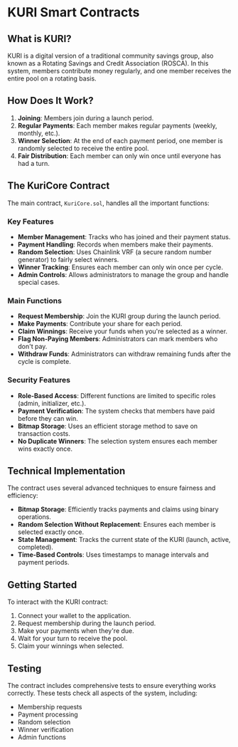 # KURI Smart Contracts

## What is KURI?

KURI is a digital version of a traditional community savings group, also known as a Rotating Savings and Credit Association (ROSCA). In this system, members contribute money regularly, and one member receives the entire pool on a rotating basis.

## How Does It Work?

1. **Joining**: Members join during a launch period.
2. **Regular Payments**: Each member makes regular payments (weekly, monthly, etc.).
3. **Winner Selection**: At the end of each payment period, one member is randomly selected to receive the entire pool.
4. **Fair Distribution**: Each member can only win once until everyone has had a turn.

## The KuriCore Contract

The main contract, `KuriCore.sol`, handles all the important functions:

### Key Features

- **Member Management**: Tracks who has joined and their payment status.
- **Payment Handling**: Records when members make their payments.
- **Random Selection**: Uses Chainlink VRF (a secure random number generator) to fairly select winners.
- **Winner Tracking**: Ensures each member can only win once per cycle.
- **Admin Controls**: Allows administrators to manage the group and handle special cases.

### Main Functions

- **Request Membership**: Join the KURI group during the launch period.
- **Make Payments**: Contribute your share for each period.
- **Claim Winnings**: Receive your funds when you're selected as a winner.
- **Flag Non-Paying Members**: Administrators can mark members who don't pay.
- **Withdraw Funds**: Administrators can withdraw remaining funds after the cycle is complete.

### Security Features

- **Role-Based Access**: Different functions are limited to specific roles (admin, initializer, etc.).
- **Payment Verification**: The system checks that members have paid before they can win.
- **Bitmap Storage**: Uses an efficient storage method to save on transaction costs.
- **No Duplicate Winners**: The selection system ensures each member wins exactly once.

## Technical Implementation

The contract uses several advanced techniques to ensure fairness and efficiency:

- **Bitmap Storage**: Efficiently tracks payments and claims using binary operations.
- **Random Selection Without Replacement**: Ensures each member is selected exactly once.
- **State Management**: Tracks the current state of the KURI (launch, active, completed).
- **Time-Based Controls**: Uses timestamps to manage intervals and payment periods.

## Getting Started

To interact with the KURI contract:

1. Connect your wallet to the application.
2. Request membership during the launch period.
3. Make your payments when they're due.
4. Wait for your turn to receive the pool.
5. Claim your winnings when selected.

## Testing

The contract includes comprehensive tests to ensure everything works correctly. These tests check all aspects of the system, including:

- Membership requests
- Payment processing
- Random selection
- Winner verification
- Admin functions
